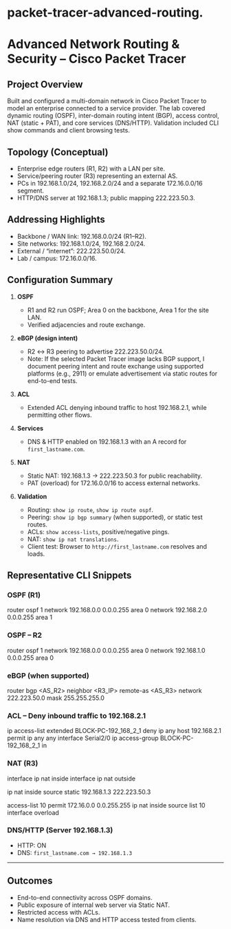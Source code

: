 # packet-tracer-advanced-routing.

# Advanced Network Routing & Security – Cisco Packet Tracer

## Project Overview
Built and configured a multi-domain network in Cisco Packet Tracer to model an enterprise connected to a service provider. The lab covered dynamic routing (OSPF), inter-domain routing intent (BGP), access control, NAT (static + PAT), and core services (DNS/HTTP). Validation included CLI show commands and client browsing tests.

## Topology (Conceptual)
- Enterprise edge routers (R1, R2) with a LAN per site.
- Service/peering router (R3) representing an external AS.
- PCs in 192.168.1.0/24, 192.168.2.0/24 and a separate 172.16.0.0/16 segment.
- HTTP/DNS server at 192.168.1.3; public mapping 222.223.50.3.

## Addressing Highlights
- Backbone / WAN link: 192.168.0.0/24 (R1–R2).
- Site networks: 192.168.1.0/24, 192.168.2.0/24.
- External / “internet”: 222.223.50.0/24.
- Lab / campus: 172.16.0.0/16.

## Configuration Summary
1. **OSPF**
   - R1 and R2 run OSPF; Area 0 on the backbone, Area 1 for the site LAN.
   - Verified adjacencies and route exchange.

2. **eBGP (design intent)**
   - R2 ↔ R3 peering to advertise 222.223.50.0/24.
   - Note: If the selected Packet Tracer image lacks BGP support, I document peering intent and route exchange using supported platforms (e.g., 2911) or emulate advertisement via static routes for end-to-end tests.

3. **ACL**
   - Extended ACL denying inbound traffic to host 192.168.2.1, while permitting other flows.

4. **Services**
   - DNS & HTTP enabled on 192.168.1.3 with an A record for `first_lastname.com`.

5. **NAT**
   - Static NAT: 192.168.1.3 → 222.223.50.3 for public reachability.
   - PAT (overload) for 172.16.0.0/16 to access external networks.

6. **Validation**
   - Routing: `show ip route`, `show ip route ospf`.
   - Peering: `show ip bgp summary` (when supported), or static test routes.
   - ACLs: `show access-lists`, positive/negative pings.
   - NAT: `show ip nat translations`.
   - Client test: Browser to `http://first_lastname.com` resolves and loads.

## Representative CLI Snippets

### OSPF (R1)
router ospf 1
network 192.168.0.0 0.0.0.255 area 0
network 192.168.2.0 0.0.0.255 area 1

### OSPF – R2

router ospf 1
network 192.168.0.0 0.0.0.255 area 0
network 192.168.1.0 0.0.0.255 area 0

### eBGP (when supported)

router bgp <AS_R2>
neighbor <R3_IP> remote-as <AS_R3>
network 222.223.50.0 mask 255.255.255.0

### ACL – Deny inbound traffic to 192.168.2.1

ip access-list extended BLOCK-PC-192_168_2_1
deny ip any host 192.168.2.1
permit ip any any
interface Serial2/0
ip access-group BLOCK-PC-192_168_2_1 in

### NAT (R3)

interface 
ip nat inside
interface 
ip nat outside

ip nat inside source static 192.168.1.3 222.223.50.3

access-list 10 permit 172.16.0.0 0.0.255.255
ip nat inside source list 10 interface  overload


### DNS/HTTP (Server 192.168.1.3)
- HTTP: ON  
- DNS: `first_lastname.com → 192.168.1.3`

---

## Outcomes
- End-to-end connectivity across OSPF domains.  
- Public exposure of internal web server via Static NAT.  
- Restricted access with ACLs.  
- Name resolution via DNS and HTTP access tested from clients.  







